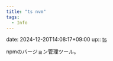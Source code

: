 ```yaml
---
title: "ts nvm"
tags:
  - Info
---
```


date: 2024-12-20T14:08:17+09:00
up:: [ts](../Bar/Program/JavaScript%20and%20TypeScript.md)

npmのバージョン管理ツール。

